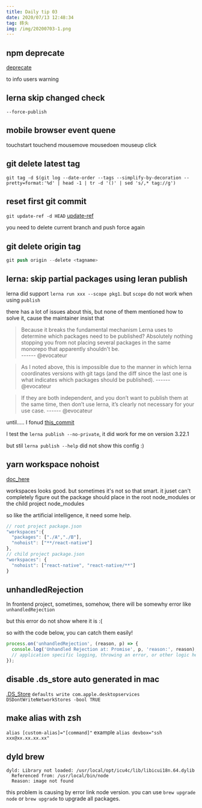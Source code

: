 ```yaml
---
title: Daily tip 03
date: 2020/07/13 12:48:34
tag: 砖头
img: /img/20200703-1.png
---
```


## npm deprecate
[deprecate](https://docs.npmjs.com/cli/v7/commands/npm-deprecate)

to info users warning

## lerna skip changed  check
`--force-publish`

## mobile browser event quene
touchstart touchend mousemove mousedoen mouseup click

## git delete latest tag

`git tag -d $(git log --date-order --tags --simplify-by-decoration --pretty=format:'%d' | head -1 | tr -d '()' | sed 's/,* tag://g')`

## reset first git commit

`git update-ref -d HEAD`
[update-ref](https://git-scm.com/docs/git-update-ref)
 
you need to delete current branch and push force again

## git delete origin tag

```s
git push origin --delete <tagname>
```

## lerna: skip partial packages using leran publish

lerna did support `lerna run xxx --scope pkg1`. but `scope` do not work when using `publish`

there has a lot of issues about this, but none of them mentioned how to solve it, cause the maintainer insist that

> Because it breaks the fundamental mechanism Lerna uses to determine which packages need to be published? Absolutely nothing stopping you from not placing several packages in the same monorepo that apparently shouldn't be.  
>  ------ @evocateur

> As I noted above, this is impossible due to the manner in which lerna coordinates versions with git tags (and the diff since the last one is what indicates which packages should be published).
> ------ @evocateur

> If they are both independent, and you don’t want to publish them at the same time, then don’t use lerna, it’s clearly not necessary for your use case.
> ------ @evocateur

until..... I fonud [this_commit](https://github.com/lerna/lerna/commit/a9b9f97457e4e4b0cac7f4ce562458d921a1f9be)

I test the `lerna publish --no-private`, it did work for me on version 3.22.1

but stil `lerna publish --help` did not show this config :)

## yarn workspace nohoist

[doc_here](https://classic.yarnpkg.com/blog/2018/02/15/nohoist/)

workspaces looks good. but sometimes it's not so that smart. it juset can't completely figure out the package should place in the root node_modules or the child project node_modules

so like the artificial intelligence, it need some help.

```ts
// root project package.json
"workspaces":{
  "packages": ["./A","./B"],
  "nohoist": ["**/react-native"]
},
// child project package.json
"workspaces": {
  "nohoist": ["react-native", "react-native/**"]
}
```

## unhandledRejection

In frontend project, sometimes, somehow, there will be somewhy error like `unhandledRejection`

but this error do not show where it is :(

so with the code below, you can catch them easily!

```ts
process.on('unhandledRejection', (reason, p) => {
  console.log('Unhandled Rejection at: Promise', p, 'reason:', reason);
  // application specific logging, throwing an error, or other logic here
});
```

## disable .ds_store auto generated in mac

[.DS_Store](https://zh.wikipedia.org/zh-hans/.DS_Store)
`defaults write com.apple.desktopservices DSDontWriteNetworkStores -bool TRUE`

## make alias with zsh

`alias [custom-alias]="[command]"`
example
`alias devbox="ssh xxx@xx.xx.xx.xx"`

## dyld brew

```
dyld: Library not loaded: /usr/local/opt/icu4c/lib/libicui18n.64.dylib
  Referenced from: /usr/local/bin/node
  Reason: image not found
```

this problem is causing by error link node version. you can use `brew upgrade node` or `brew upgrade` to upgrade all packages.
